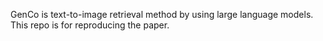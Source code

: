 GenCo is text-to-image retrieval method by using large language models. This repo is for reproducing the paper.
